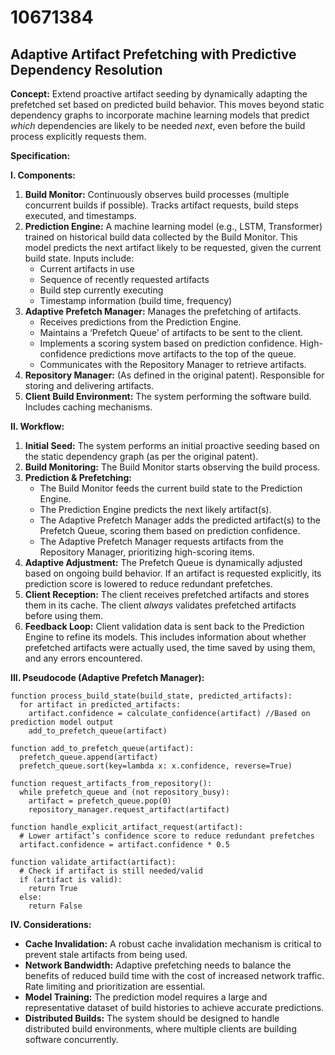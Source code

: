 # 10671384

## Adaptive Artifact Prefetching with Predictive Dependency Resolution

**Concept:** Extend proactive artifact seeding by dynamically adapting the prefetched set based on predicted build behavior. This moves beyond static dependency graphs to incorporate machine learning models that predict *which* dependencies are likely to be needed *next*, even before the build process explicitly requests them.

**Specification:**

**I. Components:**

1.  **Build Monitor:** Continuously observes build processes (multiple concurrent builds if possible). Tracks artifact requests, build steps executed, and timestamps.
2.  **Prediction Engine:** A machine learning model (e.g., LSTM, Transformer) trained on historical build data collected by the Build Monitor. This model predicts the next artifact likely to be requested, given the current build state. Inputs include:
    *   Current artifacts in use
    *   Sequence of recently requested artifacts
    *   Build step currently executing
    *   Timestamp information (build time, frequency)
3.  **Adaptive Prefetch Manager:**  Manages the prefetching of artifacts. 
    *   Receives predictions from the Prediction Engine.
    *   Maintains a ‘Prefetch Queue’ of artifacts to be sent to the client.
    *   Implements a scoring system based on prediction confidence. High-confidence predictions move artifacts to the top of the queue.
    *   Communicates with the Repository Manager to retrieve artifacts.
4.  **Repository Manager:** (As defined in the original patent). Responsible for storing and delivering artifacts.
5.  **Client Build Environment:** The system performing the software build. Includes caching mechanisms.

**II. Workflow:**

1.  **Initial Seed:** The system performs an initial proactive seeding based on the static dependency graph (as per the original patent).
2.  **Build Monitoring:** The Build Monitor starts observing the build process.
3.  **Prediction & Prefetching:**
    *   The Build Monitor feeds the current build state to the Prediction Engine.
    *   The Prediction Engine predicts the next likely artifact(s).
    *   The Adaptive Prefetch Manager adds the predicted artifact(s) to the Prefetch Queue, scoring them based on prediction confidence.
    *   The Adaptive Prefetch Manager requests artifacts from the Repository Manager, prioritizing high-scoring items.
4.  **Adaptive Adjustment:** The Prefetch Queue is dynamically adjusted based on ongoing build behavior. If an artifact is requested explicitly, its prediction score is lowered to reduce redundant prefetches.
5.  **Client Reception:** The client receives prefetched artifacts and stores them in its cache. The client *always* validates prefetched artifacts before using them.
6.  **Feedback Loop:** Client validation data is sent back to the Prediction Engine to refine its models. This includes information about whether prefetched artifacts were actually used, the time saved by using them, and any errors encountered.

**III. Pseudocode (Adaptive Prefetch Manager):**

```pseudocode
function process_build_state(build_state, predicted_artifacts):
  for artifact in predicted_artifacts:
    artifact.confidence = calculate_confidence(artifact) //Based on prediction model output
    add_to_prefetch_queue(artifact)
  
function add_to_prefetch_queue(artifact):
  prefetch_queue.append(artifact)
  prefetch_queue.sort(key=lambda x: x.confidence, reverse=True)

function request_artifacts_from_repository():
  while prefetch_queue and (not repository_busy):
    artifact = prefetch_queue.pop(0)
    repository_manager.request_artifact(artifact)
    
function handle_explicit_artifact_request(artifact):
  # Lower artifact’s confidence score to reduce redundant prefetches
  artifact.confidence = artifact.confidence * 0.5
  
function validate_artifact(artifact):
  # Check if artifact is still needed/valid
  if (artifact is valid):
    return True
  else:
    return False
```

**IV. Considerations:**

*   **Cache Invalidation:**  A robust cache invalidation mechanism is critical to prevent stale artifacts from being used.
*   **Network Bandwidth:** Adaptive prefetching needs to balance the benefits of reduced build time with the cost of increased network traffic. Rate limiting and prioritization are essential.
*   **Model Training:** The prediction model requires a large and representative dataset of build histories to achieve accurate predictions.
*   **Distributed Builds:** The system should be designed to handle distributed build environments, where multiple clients are building software concurrently.